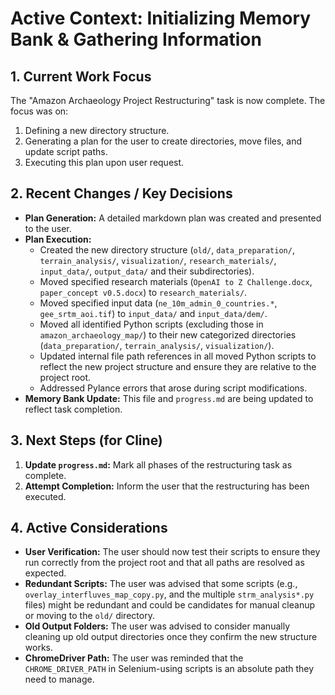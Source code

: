 # Active Context: Initializing Memory Bank & Gathering Information

## 1. Current Work Focus

The "Amazon Archaeology Project Restructuring" task is now complete. The focus was on:
1.  Defining a new directory structure.
2.  Generating a plan for the user to create directories, move files, and update script paths.
3.  Executing this plan upon user request.

## 2. Recent Changes / Key Decisions

*   **Plan Generation:** A detailed markdown plan was created and presented to the user.
*   **Plan Execution:**
    *   Created the new directory structure (`old/`, `data_preparation/`, `terrain_analysis/`, `visualization/`, `research_materials/`, `input_data/`, `output_data/` and their subdirectories).
    *   Moved specified research materials (`OpenAI to Z Challenge.docx`, `paper_concept v0.5.docx`) to `research_materials/`.
    *   Moved specified input data (`ne_10m_admin_0_countries.*`, `gee_srtm_aoi.tif`) to `input_data/` and `input_data/dem/`.
    *   Moved all identified Python scripts (excluding those in `amazon_archaeology_map/`) to their new categorized directories (`data_preparation/`, `terrain_analysis/`, `visualization/`).
    *   Updated internal file path references in all moved Python scripts to reflect the new project structure and ensure they are relative to the project root.
    *   Addressed Pylance errors that arose during script modifications.
*   **Memory Bank Update:** This file and `progress.md` are being updated to reflect task completion.

## 3. Next Steps (for Cline)

1.  **Update `progress.md`:** Mark all phases of the restructuring task as complete.
2.  **Attempt Completion:** Inform the user that the restructuring has been executed.

## 4. Active Considerations

*   **User Verification:** The user should now test their scripts to ensure they run correctly from the project root and that all paths are resolved as expected.
*   **Redundant Scripts:** The user was advised that some scripts (e.g., `overlay_interfluves_map_copy.py`, and the multiple `strm_analysis*.py` files) might be redundant and could be candidates for manual cleanup or moving to the `old/` directory.
*   **Old Output Folders:** The user was advised to consider manually cleaning up old output directories once they confirm the new structure works.
*   **ChromeDriver Path:** The user was reminded that the `CHROME_DRIVER_PATH` in Selenium-using scripts is an absolute path they need to manage.
